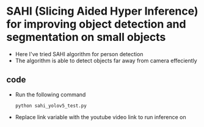 # SAHI (Slicing Aided Hyper Inference) for improving object detection and segmentation on small objects

* Here I've tried SAHI algorithm for person detection
* The algorithm is able to detect objects far away from camera effeciently


## code

* Run the following command
    ```
    python sahi_yolov5_test.py
    ```
* Replace link variable with the youtube video link to run inference on
